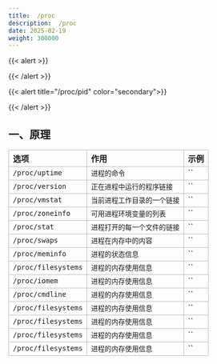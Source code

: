 ```yaml
---
title:  /proc
description:  /proc
date: 2025-02-19
weight: 300000
---
```

<style>
th, td {
  border: 1px solid rgb(190, 190, 190);
}
</style>
{{< alert >}}

{{< /alert >}}


{{< alert title="/proc/pid" color="secondary">}}

{{< /alert >}}



## 一、原理



| 选项                | 作用                         | 示例 |
| :------------------ | :--------------------------- | :--- |
| `/proc/uptime`      | `进程的命令`                 | ``   |
| `/proc/version`     | `正在进程中运行的程序链接`   | ``   |
| `/proc/vmstat`      | `当前进程工作目录的一个链接` | ``   |
| `/proc/zoneinfo`    | `可用进程环境变量的列表`     | ``   |
| `/proc/stat`        | `进程打开的每一个文件的链接` | ``   |
| `/proc/swaps`       | `进程在内存中的内容`         | ``   |
| `/proc/meminfo`     | `进程的状态信息`             | ``   |
| `/proc/filesystems` | `进程的内存使用信息`         | ``   |
| `/proc/iomem`       | `进程的内存使用信息`         | ``   |
| `/proc/cmdline`     | `进程的内存使用信息`         | ``   |
| `/proc/filesystems` | `进程的内存使用信息`         | ``   |
| `/proc/filesystems` | `进程的内存使用信息`         | ``   |
| `/proc/filesystems` | `进程的内存使用信息`         | ``   |
| `/proc/filesystems` | `进程的内存使用信息`         | ``   |









